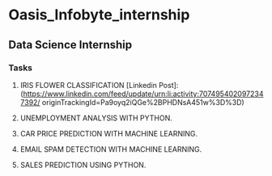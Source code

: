 # Oasis_Infobyte_internship

## Data Science Internship

### Tasks
1. IRIS FLOWER CLASSIFICATION [Linkedin Post]: (https://www.linkedin.com/feed/update/urn:li:activity:7074954020972347392/ originTrackingId=Pa9oyq2iQGe%2BPHDNsA451w%3D%3D)

2. UNEMPLOYMENT ANALYSIS WITH PYTHON.

3. CAR PRICE PREDICTION WITH MACHINE LEARNING.

4. EMAIL SPAM DETECTION WITH MACHINE LEARNING.

5. SALES PREDICTION USING PYTHON.
